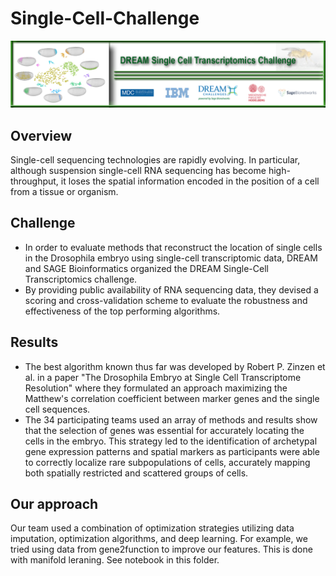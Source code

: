 # Single-Cell-Challenge

![Single-cell challenge](data/image.png)

## Overview
Single-cell sequencing technologies are rapidly evolving. In particular, although suspension single-cell RNA sequencing has become high-throughput, it loses the spatial information encoded in the position of a cell from a tissue or organism.

## Challenge
* In order to evaluate methods that reconstruct the location of single cells in the Drosophila embryo using single-cell transcriptomic data, DREAM and SAGE Bioinformatics organized the DREAM Single-Cell Transcriptomics challenge.
* By providing public availability of RNA sequencing data, they devised a scoring and cross-validation scheme to evaluate the robustness and effectiveness of the top performing algorithms.

## Results
* The best algorithm known thus far was developed by Robert P. Zinzen et al. in a paper "The Drosophila Embryo at Single Cell Transcriptome Resolution" where they formulated an approach maximizing the Matthew's correlation coefficient between marker genes and the single cell sequences.
* The 34 participating teams used an array of methods and results show that the selection of genes was essential for accurately locating the cells in the embryo. This strategy led to the identification of archetypal gene expression patterns and spatial markers as participants were able to correctly localize rare subpopulations of cells, accurately mapping both spatially restricted and scattered groups of cells.

## Our approach
Our team used a combination of optimization strategies utilizing data imputation, optimization algorithms, and deep learning. For example, we tried using data from gene2function to improve our features. This is done with manifold leraning. See notebook in this folder.
